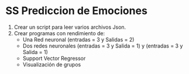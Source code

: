# SS Prediccion de Emociones

1. Crear un script para leer varios archivos Json.
2. Crear programas con rendimiento de:
    - Una Red neuronal (entradas = 3 y Salidas = 2)
    - Dos redes neuronales (entradas = 3 y Salida = 1) y (entradas = 3 y Salida = 1)
    - Support Vector Regressor
    - Visualización de grupos
   
